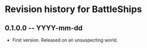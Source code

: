 # Revision history for BattleShips

## 0.1.0.0 -- YYYY-mm-dd

* First version. Released on an unsuspecting world.
